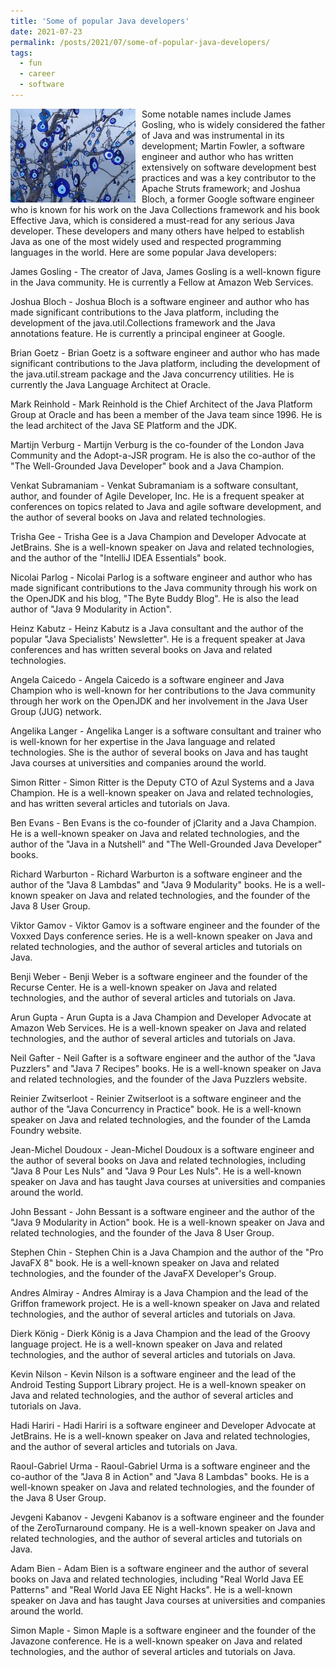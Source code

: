```yaml
---
title: 'Some of popular Java developers'
date: 2021-07-23
permalink: /posts/2021/07/some-of-popular-java-developers/
tags:
  - fun
  - career
  - software
---
```


<img width="200" alt="evil eye bead" src="/images/posts/some-of-popular-java-developers.webp" style="float: left; margin-right: 10px;" /> Some notable names include James Gosling, who is widely considered the father of Java and was instrumental in its development; Martin Fowler, a software engineer and author who has written extensively on software development best practices and was a key contributor to the Apache Struts framework; and Joshua Bloch, a former Google software engineer who is known for his work on the Java Collections framework and his book Effective Java, which is considered a must-read for any serious Java developer. These developers and many others have helped to establish Java as one of the most widely used and respected programming languages in the world. Here are some popular Java developers:

James Gosling - The creator of Java, James Gosling is a well-known figure in the Java community. He is currently a Fellow at Amazon Web Services.

Joshua Bloch - Joshua Bloch is a software engineer and author who has made significant contributions to the Java platform, including the development of the java.util.Collections framework and the Java annotations feature. He is currently a principal engineer at Google.

Brian Goetz - Brian Goetz is a software engineer and author who has made significant contributions to the Java platform, including the development of the java.util.stream package and the Java concurrency utilities. He is currently the Java Language Architect at Oracle.

Mark Reinhold - Mark Reinhold is the Chief Architect of the Java Platform Group at Oracle and has been a member of the Java team since 1996. He is the lead architect of the Java SE Platform and the JDK.

Martijn Verburg - Martijn Verburg is the co-founder of the London Java Community and the Adopt-a-JSR program. He is also the co-author of the "The Well-Grounded Java Developer" book and a Java Champion.

Venkat Subramaniam - Venkat Subramaniam is a software consultant, author, and founder of Agile Developer, Inc. He is a frequent speaker at conferences on topics related to Java and agile software development, and the author of several books on Java and related technologies.

Trisha Gee - Trisha Gee is a Java Champion and Developer Advocate at JetBrains. She is a well-known speaker on Java and related technologies, and the author of the "IntelliJ IDEA Essentials" book.

Nicolai Parlog - Nicolai Parlog is a software engineer and author who has made significant contributions to the Java community through his work on the OpenJDK and his blog, "The Byte Buddy Blog". He is also the lead author of "Java 9 Modularity in Action".

Heinz Kabutz - Heinz Kabutz is a Java consultant and the author of the popular "Java Specialists' Newsletter". He is a frequent speaker at Java conferences and has written several books on Java and related technologies.

Angela Caicedo - Angela Caicedo is a software engineer and Java Champion who is well-known for her contributions to the Java community through her work on the OpenJDK and her involvement in the Java User Group (JUG) network.

Angelika Langer - Angelika Langer is a software consultant and trainer who is well-known for her expertise in the Java language and related technologies. She is the author of several books on Java and has taught Java courses at universities and companies around the world.

Simon Ritter - Simon Ritter is the Deputy CTO of Azul Systems and a Java Champion. He is a well-known speaker on Java and related technologies, and has written several articles and tutorials on Java.

Ben Evans - Ben Evans is the co-founder of jClarity and a Java Champion. He is a well-known speaker on Java and related technologies, and the author of the "Java in a Nutshell" and "The Well-Grounded Java Developer" books.

Richard Warburton - Richard Warburton is a software engineer and the author of the "Java 8 Lambdas" and "Java 9 Modularity" books. He is a well-known speaker on Java and related technologies, and the founder of the Java 8 User Group.

Viktor Gamov - Viktor Gamov is a software engineer and the founder of the Voxxed Days conference series. He is a well-known speaker on Java and related technologies, and the author of several articles and tutorials on Java.

Benji Weber - Benji Weber is a software engineer and the founder of the Recurse Center. He is a well-known speaker on Java and related technologies, and the author of several articles and tutorials on Java.

Arun Gupta - Arun Gupta is a Java Champion and Developer Advocate at Amazon Web Services. He is a well-known speaker on Java and related technologies, and the author of several articles and tutorials on Java.

Neil Gafter - Neil Gafter is a software engineer and the author of the "Java Puzzlers" and "Java 7 Recipes" books. He is a well-known speaker on Java and related technologies, and the founder of the Java Puzzlers website.

Reinier Zwitserloot - Reinier Zwitserloot is a software engineer and the author of the "Java Concurrency in Practice" book. He is a well-known speaker on Java and related technologies, and the founder of the Lamda Foundry website.

Jean-Michel Doudoux - Jean-Michel Doudoux is a software engineer and the author of several books on Java and related technologies, including "Java 8 Pour Les Nuls" and "Java 9 Pour Les Nuls". He is a well-known speaker on Java and has taught Java courses at universities and companies around the world.

John Bessant - John Bessant is a software engineer and the author of the "Java 9 Modularity in Action" book. He is a well-known speaker on Java and related technologies, and the founder of the Java 8 User Group.

Stephen Chin - Stephen Chin is a Java Champion and the author of the "Pro JavaFX 8" book. He is a well-known speaker on Java and related technologies, and the founder of the JavaFX Developer's Group.

Andres Almiray - Andres Almiray is a Java Champion and the lead of the Griffon framework project. He is a well-known speaker on Java and related technologies, and the author of several articles and tutorials on Java.

Dierk König - Dierk König is a Java Champion and the lead of the Groovy language project. He is a well-known speaker on Java and related technologies, and the author of several articles and tutorials on Java.

Kevin Nilson - Kevin Nilson is a software engineer and the lead of the Android Testing Support Library project. He is a well-known speaker on Java and related technologies, and the author of several articles and tutorials on Java.

Hadi Hariri - Hadi Hariri is a software engineer and Developer Advocate at JetBrains. He is a well-known speaker on Java and related technologies, and the author of several articles and tutorials on Java.

Raoul-Gabriel Urma - Raoul-Gabriel Urma is a software engineer and the co-author of the "Java 8 in Action" and "Java 8 Lambdas" books. He is a well-known speaker on Java and related technologies, and the founder of the Java 8 User Group.

Jevgeni Kabanov - Jevgeni Kabanov is a software engineer and the founder of the ZeroTurnaround company. He is a well-known speaker on Java and related technologies, and the author of several articles and tutorials on Java.

Adam Bien - Adam Bien is a software engineer and the author of several books on Java and related technologies, including "Real World Java EE Patterns" and "Real World Java EE Night Hacks". He is a well-known speaker on Java and has taught Java courses at universities and companies around the world.

Simon Maple - Simon Maple is a software engineer and the founder of the Javazone conference. He is a well-known speaker on Java and related technologies, and the author of several articles and tutorials on Java.
